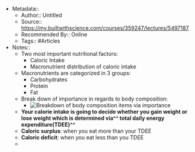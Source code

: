 - Metadata::
    - Author:: Untitled
    - Source:: https://my.builtwithscience.com/courses/359247/lectures/5497187
    - Recommended By:: Online
    - Tags:: #Articles
- Notes::
    - Two most important nutritional factors:
        - Caloric Intake
        - Macronutrient distribution of caloric intake
    - Macronutrients are categorized in 3 groups:
        - Carbohydrates
        - Protein
        - Fat
    - Break down of importance in regards to body composition:
        - ![Breakdown of body composition items via importance](https://firebasestorage.googleapis.com/v0/b/firescript-577a2.appspot.com/o/imgs%2Fapp%2Fandyjgao%2F3dfHHGZkbv?alt=media&token=6a7067c6-6390-483f-8838-ee815fd7810c)
    - **Your calorie intake is going to decide whether you gain weight or lose weight which is determined via^^ total daily energy expenditure(TDEE)^^**
    - **Caloric surplus**: when you eat more than your TDEE
    - **Caloric deficit**: when you eat less than you TDEE
    - 
